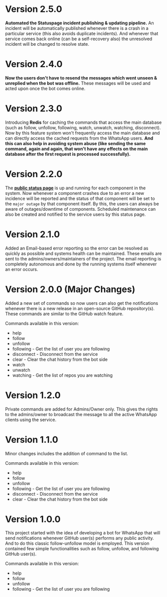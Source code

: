 # Version 2.5.0
**Automated the Statuspage incident publishing & updating pipeline.** An incident will be automatically published whenever there is a crash in a particular service (this also avoids duplicate incidents). And whenever that service comes back online (can be a self-recovery also) the unresolved incident will be changed to resolve state.

# Version 2.4.0
**Now the users don't have to resend the messages which went unseen & unreplied when the bot was offline.** These messages will be used and acted upon once the bot comes online.

# Version 2.3.0

Introducing **Redis** for caching the commands that access the main database (such as follow, unfollow, following, watch, unwatch, watching, disconnect). Now by this feature system won't frequently access the main database and can directly access the cached requests from the WhatsApp users. **And this can also help in avoiding system abuse (like sending the same command, again and again, that won't have any effects on the main database after the first request is processed successfully).**

# Version 2.2.0

The [**public status page**](https://github-notifier.statuspage.io/) is up and running for each component in the system. Now whenever a component crashes due to an error a new incidence will be reported and the status of that component will be set to the `major outage` by that component itself. By this, the users can always be aware of outages/downtime of components. Scheduled maintenance can also be created and notified to the service users by this status page.

# Version 2.1.0

Added an Email-based error reporting so the error can be resolved as quickly as possible and systems health can be maintained. These emails are sent to the admins/owners/maintainers of the project. The email reporting is completely autonomous and done by the running systems itself whenever an error occurs.

# Version 2.0.0 (Major Changes)

Added a new set of commands so now users can also get the notifications whenever there is a new release in an open-source GitHub repository(s). These commands are similar to the GitHub watch feature.

Commands available in this version:

-   help
-   follow
-   unfollow
-   following - Get the list of user you are following
-   disconnect - Disconnect from the service
-   clear - Clear the chat history from the bot side
-   watch
-   unwatch
-   watching - Get the list of repos you are watching

# Version 1.2.0

Private commands are added for Admins/Owner only. This gives the rights to the admins/owner to broadcast the message to all the active WhatsApp clients using the service.

# Version 1.1.0

Minor changes includes the addition of command to the list.

Commands available in this version:

-   help
-   follow
-   unfollow
-   following - Get the list of user you are following
-   disconnect - Disconnect from the service
-   clear - Clear the chat history from the bot side

# Version 1.0.0

This project started with the idea of developing a bot for WhatsApp that will send notifications whenever GitHub user(s) performs any public activity. And to do this classic follow-unfollow model is employed. This version contained few simple functionalities such as follow, unfollow, and following GitHub user(s).

Commands available in this version:

-   help
-   follow
-   unfollow
-   following - Get the list of user you are following
